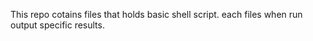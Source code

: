 This repo cotains files that holds basic shell script.
each files when run output specific results.
